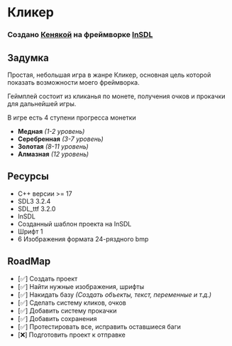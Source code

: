 # Кликер
### Создано [Кенякой](https://kenyka.fun) на фреймворке [InSDL](https://github.com/keenigithub/InSDL)

## Задумка
Простая, небольшая игра в жанре Кликер, основная цель которой показать возможности моего фреймворка.

Геймплей состоит из кликанья по монете, получения очков и прокачки для дальнейшей игры.

В игре есть 4 ступени прогресса монетки
- **Медная** _(1-2 уровень)_
- **Серебренная** _(3-7 уровень)_
- **Золотая** _(8-11 уровень)_
- **Алмазная** _(12 уровень)_

## Ресурсы
- C++ версии >= 17
- SDL3 3.2.4
- SDL_ttf 3.2.0
- InSDL
- Созданный шаблон проекта на InSDL
- Шрифт 1
- 6 Изображения формата 24-ряздного bmp 

## RoadMap

- [✅] Создать проект
- [✅] Найти нужные изображения, шрифты
- [✅] Накидать базу _(Создать объекты, текст, переменные и т.д.)_
- [✅] Сделать систему кликов, очков
- [✅] Добавить систему прокачки
- [✅] Добавить сохранения
- [✅] Протестировать все, исправить оставшиеся баги
- [❌] Подготовить проект к отправке
